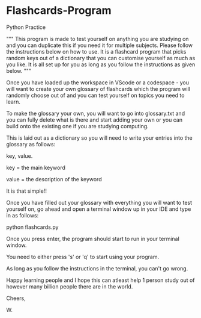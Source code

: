 # Flashcards-Program
Python Practice

""" This program is made to test yourself on anything you are studying on and you can duplicate this if you need it for multiple subjects. Please follow the instructions below on how to use. It is a flashcard program that picks random keys out of a dictionary that you can customise yourself as much as you like. It is all set up for you as long as you follow the instructions as given below.
"""    

Once you have loaded up the workspace in VScode or a codespace - you will want to create your own glossary of flashcards which the program will randomly choose out of and you can test yourself on topics you need to learn. 

To make the glossary your own, you will want to go into glossary.txt and you can fully delete what is there and start adding your own or you can build onto the existing one if you are studying computing.

This is laid out as a dictionary so you will need to write your entries into the glossary as follows:

key, value.

key = the main keyword

value = the description of the keyword

It is that simple!!

Once you have filled out your glossary with everything you will want to test yourself on, go ahead and open a terminal window up in your IDE and type in as follows:

python flashcards.py

Once you press enter, the program should start to run in your terminal window. 

You need to either press 's' or 'q' to start using your program.

As long as you follow the instructions in the terminal, you can't go wrong.

Happy learning people and I hope this can atleast help 1 person study out of however many billion people there are in the world. 

Cheers,

W.



